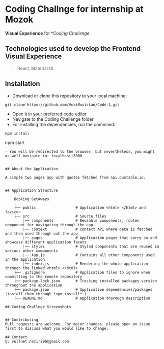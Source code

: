 # **Coding Challnge for internship at Mozok**

**Visual Experience** for **Coding Challenge*. 

## Technologies used to develop the Frontend Visual Experience

> React, Material UI.

## Installation

- Download or clone this repository to your local machine: 
```
git clone https://github.com/VukiMusician/Code-1.git
``` 
- Open it in your preferred code editor 
- Navigate to the Coding Challenge folder
- For installing the dependencies, run the command: 
```
npm install
``` 
npm start
``` 
- You will be redirected to the browser, but nevertheless, you might as well navigate to: localhost:3000


## About the Application

A simple two pages app with quotes fetched from api.quotable.io.
 

## Application Structure
    
    Booking GetAways
    .
    ├── public                  # Application <html> </html> and favicon
    ├── src                     # Source files 
        |── components          # Reusable components, routes component for navigating through the app 
        |── context             # context API where data is fetched and then used through out the app 
        |── pages               # Application pages that carry on and showcase different application facets 
        |── styles              # Styled components that are reused in various other components 
        |── App.js              # Contains all other components used in the application
        |── index.js            # Rendering the whole application through the linked <html> </html>
    ├── .gitignore              # Application files to ignore when committing to the remote repository
    ├── package-lock.json       # Tracking installed packages version throughout the application
    ├── package.json            # Application dependencies/packages (install them through *npm install* ) 
    └── README.md               # Application thorough description

## Coding Challnge Screenshots

 
## Contributing
Pull requests are welcome. For major changes, please open an issue first to discuss what you would like to change.

## Contact
@: vullnet.neziri96@gmail.com

